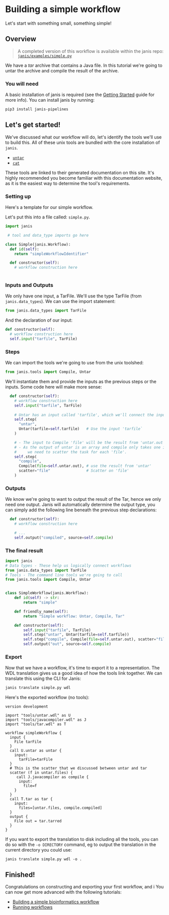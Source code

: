 
# Building a simple workflow

Let's start with something small, something simple!

## Overview 

> A completed version of this workflow is available within the janis repo: [`janis/examples/simple.py`](https://github.com/PMCC-BioinformaticsCore/janis/blob/master/janis/examples/simple.py) 

 We have a _tar_ archive that contains a Java file. In this tutorial we're going to untar the archive and compile the result of the archive.

### You will need

A basic installation of janis is required (see the [Getting Started](https://janis.readthedocs.io/en/latest/tutorial1/setup.html) guide for more info). You can install janis by running:

```bash
pip3 install janis-pipelines
```

## Let's get started!

We've discussed what our workflow will do, let's identify the tools we'll use to build this. All of these unix tools are bundled with the core installation of `janis`.

- [`untar`](https://janis.readthedocs.io/en/latest/tools/unix/tar.html)
- [`cat`](https://janis.readthedocs.io/en/latest/tools/unix/cat.html)

These tools are linked to their generated documentation on this site. It's highly recommended you become familiar with this documentation website, as it is the easiest way to determine the tool's requirements.

### Setting up
 
Here's a template for our simple workflow.

Let's put this into a file called: `simple.py`.

```python
import janis

 # tool and data_type imports go here

class Simple(janis.Workflow):
  def id(self):
    return "simpleWorkflowIdentifier"

  def constructor(self):
    # workflow construction here
	
```

### Inputs and Outputs

We only have one input, a TarFile. We'll use the type TarFile (from `janis.data_types`). We can use the import statement:

```python
from janis.data_types import TarFile
```

And the declaration of our input:
```python
def constructor(self):
  # workflow construction here
  self.input("tarfile", TarFile)
```

### Steps

We can import the tools we're going to use from the unix toolshed:
```python
from janis.tools import Compile, Untar
```

We'll instantiate them and provide the inputs as the previous steps or the inputs. Some code here will make more sense:

```python
  def constructor(self):
    # workflow construction here
    self.input("tarfile", TarFile)
    
    # Untar has an input called 'tarfile', which we'll connect the input 'tarfile' to.
    self.step(
      "untar", 
      Untar(tarfile=self.tarfile)   # Use the input 'tarfile`
    )

    # - The input to Compile 'file' will be the result from 'untar.out'
    # - As the output of untar is an array and compile only takes one input
    #     we need to scatter the task for each 'file'.
    self.step(
      "compile", 
      Compile(file=self.untar.out), # use the result from 'untar'
      scatter="file"                # Scatter on 'file'
    )
```


### Outputs

We know we're going to want to output the result of the Tar, hence we only need one output. Janis will automatically determine the output type, you can simply add the following line beneath the previous step declarations:

```python
  def constructor(self):
    # workflow construction here

    # ... 
    self.output("compiled", source=self.compile)
```


### The final result

```python
import janis
# Data types - These help us logically connect workflows
from janis.data_types import TarFile
# Tools - The command line tools we're going to call
from janis.tools import Compile, Untar


class SimpleWorkflow(janis.Workflow):
    def id(self) -> str:
        return "simple"

    def friendly_name(self):
        return "Simple workflow: Untar, Compile, Tar"

    def constructor(self):
        self.input("tarfile", TarFile)
        self.step("untar", Untar(tarfile=self.tarfile))
        self.step("compile", Compile(file=self.untar.out), scatter="file")
        self.output("out", source=self.compile)
```

### Export

Now that we have a workflow, it's time to export it to a representation. The WDL translation gives
us a good idea of how the tools link together. We can translate this using the CLI for Janis:

```bash
janis translate simple.py wdl
```

Here's the exported workflow (no tools):

```wdl
version development

import "tools/untar.wdl" as U
import "tools/javacompiler.wdl" as J
import "tools/tar.wdl" as T

workflow simpleWorkflow {
  input {
    File tarFile
  }
  call U.untar as untar {
    input:
      tarFile=tarFile
  }
  # This is the scatter that we discussed between untar and tar
  scatter (f in untar.files) {
     call J.javacompiler as compile {
      input:
        file=f
    }
  }
  call T.tar as tar {
    input:
      files=[untar.files, compile.compiled]
  }
  output {
    File out = tar.tarred
  }
}
```

If you want to export the translation to disk including all the tools, you can do so with the `-o DIRECTORY` command, eg to output the translation in the current directory you could use:

```
janis translate simple.py wdl -o .
```
## Finished!

Congratulations on constructing and exporting your first workflow, and i You can now get more advanced with the following tutorials:

- [Building a simple bioinformatics workflow](https://janis.readthedocs.io/en/latest/tutorial1/construction.html)
- [Running workflows](https://janis.readthedocs.io/en/latest/tutorials/running.html)
